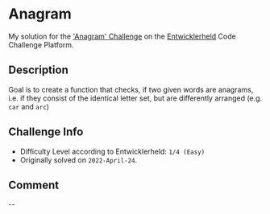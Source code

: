 # Anagram

My solution for the ['Anagram' Challenge](https://platform.entwicklerheld.de/challenge/anagram?technology=javascript) on the [Entwicklerheld](https://platform.entwicklerheld.de/) Code Challenge Platform.

Description
---
Goal is to create a function that checks, if two given words are anagrams, i.e. if they consist of the identical letter set, but are differently arranged (e.g. `car` and `arc`)

Challenge Info
---
* Difficulty Level according to Entwicklerheld: `1/4 (Easy)`
* Originally solved on `2022-April-24`.

Comment
---
--